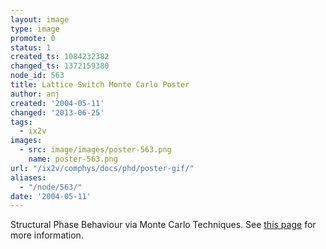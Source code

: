 ```yaml
---
layout: image
type: image
promote: 0
status: 1
created_ts: 1084232382
changed_ts: 1372159380
node_id: 563
title: Lattice Switch Monte Carlo Poster
author: anj
created: '2004-05-11'
changed: '2013-06-25'
tags:
  - ix2v
images:
  - src: image/images/poster-563.png
    name: poster-563.png
url: "/ix2v/comphys/docs/phd/poster-gif/"
aliases:
  - "/node/563/"
date: '2004-05-11'
---
```

Structural Phase Behaviour via Monte Carlo Techniques.<!--break-->
See [this page](http://anjackson.net/ix2v/comphys/docs/phd/poster) for more information.
